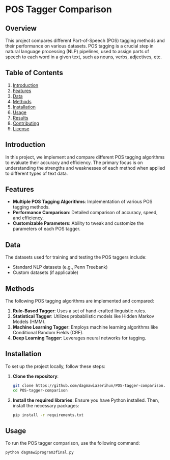 # POS Tagger Comparison

## Overview

This project compares different Part-of-Speech (POS) tagging methods and their performance on various datasets. POS tagging is a crucial step in natural language processing (NLP) pipelines, used to assign parts of speech to each word in a given text, such as nouns, verbs, adjectives, etc.

## Table of Contents

1. [Introduction](#introduction)
2. [Features](#features)
3. [Data](#data)
4. [Methods](#methods)
5. [Installation](#installation)
6. [Usage](#usage)
7. [Results](#results)
8. [Contributing](#contributing)
9. [License](#license)

## Introduction

In this project, we implement and compare different POS tagging algorithms to evaluate their accuracy and efficiency. The primary focus is on understanding the strengths and weaknesses of each method when applied to different types of text data.

## Features

- **Multiple POS Tagging Algorithms**: Implementation of various POS tagging methods.
- **Performance Comparison**: Detailed comparison of accuracy, speed, and efficiency.
- **Customizable Parameters**: Ability to tweak and customize the parameters of each POS tagger.

## Data

The datasets used for training and testing the POS taggers include:

- Standard NLP datasets (e.g., Penn Treebank)
- Custom datasets (if applicable)

## Methods

The following POS tagging algorithms are implemented and compared:

1. **Rule-Based Tagger**: Uses a set of hand-crafted linguistic rules.
2. **Statistical Tagger**: Utilizes probabilistic models like Hidden Markov Models (HMM).
3. **Machine Learning Tagger**: Employs machine learning algorithms like Conditional Random Fields (CRF).
4. **Deep Learning Tagger**: Leverages neural networks for tagging.

## Installation

To set up the project locally, follow these steps:

1. **Clone the repository**:
    ```sh
    git clone https://github.com/dagmawiazerihun/POS-tagger-comparison.git
    cd POS-tagger-comparison
    ```

2. **Install the required libraries**:
    Ensure you have Python installed. Then, install the necessary packages:
    ```sh
    pip install -r requirements.txt
    ```

## Usage

To run the POS tagger comparison, use the following command:
```sh
python dagmawiprogram3final.py
